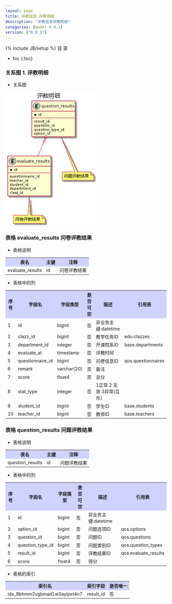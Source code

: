 ```yaml
---
layout: page
title: 评教信息 评教明细
description: "评教信息评教明细"
categories: [model-0.0.1]
version: ["0.0.1"]
---
```

{% include JB/setup %}
 目  录

* toc
{:toc}


### 关系图 1. 评教明细
  * 关系图

![评教明细](images/detail_results.png)



### 表格 evaluate_results 问卷评教结果

  * 表格说明

<table class="table table-bordered table-striped table-condensed">
<tr><th style="background-color:#D0D3FF">表名</th><th style="background-color:#D0D3FF">主键</th><th style="background-color:#D0D3FF">注释</th>  </tr>
<tr><td>evaluate_results</td><td>id</td><td>问卷评教结果</td>  </tr>
</table>

  * 表格中的列

<table class="table table-bordered table-striped table-condensed">
<tr><th style="background-color:#D0D3FF" class="text-center">序号</th><th style="background-color:#D0D3FF">字段名</th><th style="background-color:#D0D3FF">字段类型</th><th style="background-color:#D0D3FF" class="text-center">是否可空</th><th style="background-color:#D0D3FF">描述</th><th style="background-color:#D0D3FF">引用表</th>  </tr>
<tr><td class="text-center">1</td><td>id</td><td>bigint</td><td class="text-center">否</td><td>非业务主键:datetime</td><td></td>  </tr>
<tr><td class="text-center">2</td><td>clazz_id</td><td>bigint</td><td class="text-center">否</td><td>教学任务ID</td><td>edu.clazzes</td>  </tr>
<tr><td class="text-center">3</td><td>department_id</td><td>integer</td><td class="text-center">否</td><td>开课院系ID</td><td>base.departments</td>  </tr>
<tr><td class="text-center">4</td><td>evaluate_at</td><td>timestamp</td><td class="text-center">否</td><td>评教时间</td><td></td>  </tr>
<tr><td class="text-center">5</td><td>questionnaire_id</td><td>bigint</td><td class="text-center">否</td><td>问卷信息ID</td><td>qos.questionnaires</td>  </tr>
<tr><td class="text-center">6</td><td>remark</td><td>varchar(20)</td><td class="text-center">否</td><td>备注</td><td></td>  </tr>
<tr><td class="text-center">7</td><td>score</td><td>float4</td><td class="text-center">否</td><td>总分</td><td></td>  </tr>
<tr><td class="text-center">8</td><td>stat_type</td><td>integer</td><td class="text-center">否</td><td>1正常 2 无效 3异常(互斥)</td><td></td>  </tr>
<tr><td class="text-center">9</td><td>student_id</td><td>bigint</td><td class="text-center">否</td><td>学生ID</td><td>base.students</td>  </tr>
<tr><td class="text-center">10</td><td>teacher_id</td><td>bigint</td><td class="text-center">否</td><td>教师ID</td><td>base.teachers</td>  </tr>
</table>



### 表格 question_results 问题评教结果

  * 表格说明

<table class="table table-bordered table-striped table-condensed">
<tr><th style="background-color:#D0D3FF">表名</th><th style="background-color:#D0D3FF">主键</th><th style="background-color:#D0D3FF">注释</th>  </tr>
<tr><td>question_results</td><td>id</td><td>问题评教结果</td>  </tr>
</table>

  * 表格中的列

<table class="table table-bordered table-striped table-condensed">
<tr><th style="background-color:#D0D3FF" class="text-center">序号</th><th style="background-color:#D0D3FF">字段名</th><th style="background-color:#D0D3FF">字段类型</th><th style="background-color:#D0D3FF" class="text-center">是否可空</th><th style="background-color:#D0D3FF">描述</th><th style="background-color:#D0D3FF">引用表</th>  </tr>
<tr><td class="text-center">1</td><td>id</td><td>bigint</td><td class="text-center">否</td><td>非业务主键:datetime</td><td></td>  </tr>
<tr><td class="text-center">2</td><td>option_id</td><td>bigint</td><td class="text-center">否</td><td>问题选项ID</td><td>qos.options</td>  </tr>
<tr><td class="text-center">3</td><td>question_id</td><td>bigint</td><td class="text-center">否</td><td>问题ID</td><td>qos.questions</td>  </tr>
<tr><td class="text-center">4</td><td>question_type_id</td><td>bigint</td><td class="text-center">否</td><td>问题类别ID</td><td>qos.question_types</td>  </tr>
<tr><td class="text-center">5</td><td>result_id</td><td>bigint</td><td class="text-center">否</td><td>评教结果ID</td><td>qos.evaluate_results</td>  </tr>
<tr><td class="text-center">6</td><td>score</td><td>float4</td><td class="text-center">否</td><td>得分</td><td></td>  </tr>
</table>


  * 表格的索引

<table class="table table-bordered table-striped table-condensed">
  <tr>
<th style="background-color:#D0D3FF">索引名</th><th style="background-color:#D0D3FF">索引字段</th><th style="background-color:#D0D3FF">是否唯一</th>  </tr>
<tr><td>idx_8bhmm2vgbinad1w0aylpxt4n7</td><td>result_id</td><td>否</td>  </tr>
</table>
